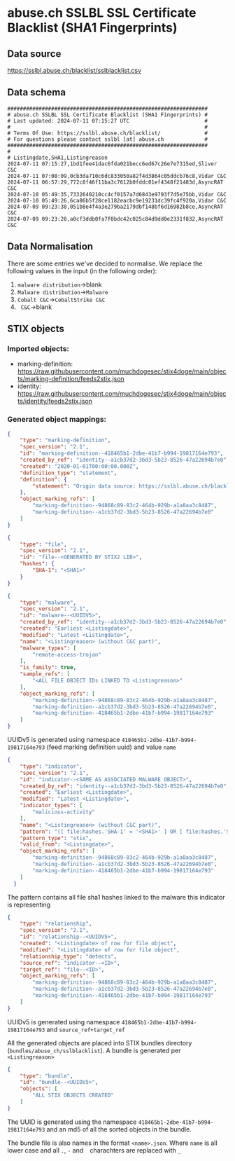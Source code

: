 # abuse.ch SSLBL SSL Certificate Blacklist (SHA1 Fingerprints)

## Data source

https://sslbl.abuse.ch/blacklist/sslblacklist.csv

## Data schema

```
################################################################
# abuse.ch SSLBL SSL Certificate Blacklist (SHA1 Fingerprints) #
# Last updated: 2024-07-11 07:15:27 UTC                        #
#                                                              #
# Terms Of Use: https://sslbl.abuse.ch/blacklist/              #
# For questions please contact sslbl [at] abuse.ch             #
################################################################
#
# Listingdate,SHA1,Listingreason
2024-07-11 07:15:27,1bd1fee41dac6fda021becc6ed67c26e7e7315ed,Sliver C&C
2024-07-11 07:08:09,0cb3da710c6dc833050a82f4d3864c05ddcb76c8,Vidar C&C
2024-07-11 06:57:29,772c8f46f11ba3c7612b0fddc01ef4348f21483d,AsyncRAT C&C
2024-07-10 05:49:35,7332640210cc4cf0157a7d6843e9793f7d5e75bb,Vidar C&C
2024-07-10 05:49:26,6ca86b5f28ce1182eacbc9e19231dc39fc4f920a,Vidar C&C
2024-07-09 09:23:38,051b8e4f4a3e279ba2179dbf148bf6d16982b8ce,AsyncRAT C&C
2024-07-09 09:23:28,a0cf3ddb0fa7f0bdc42c025c84d9dd0e2331f832,AsyncRAT C&C
```

## Data Normalisation

There are some entries we've decided to normalise. We replace the following values in the input (in the following order):

1. `malware distribution`->blank
2. `Malware distribution`->`Malware`
3. `Cobalt C&C`->`CobaltStrike C&C`
4. ` C&C`->blank

## STIX objects

### Imported objects:

* marking-definition: https://raw.githubusercontent.com/muchdogesec/stix4doge/main/objects/marking-definition/feeds2stix.json
* identity: https://raw.githubusercontent.com/muchdogesec/stix4doge/main/objects/identity/feeds2stix.json

### Generated object mappings:

```json
{
    "type": "marking-definition",
    "spec_version": "2.1",
    "id": "marking-definition--418465b1-2dbe-41b7-b994-19817164e793",
    "created_by_ref": "identity--a1cb37d2-3bd3-5b23-8526-47a22694b7e0",
    "created": "2020-01-01T00:00:00.000Z",
    "definition_type": "statement",
    "definition": {
        "statement": "Origin data source: https://sslbl.abuse.ch/blacklist/sslblacklist.csv"
    },
    "object_marking_refs": [
        "marking-definition--94868c89-83c2-464b-929b-a1a8aa3c8487",
        "marking-definition--a1cb37d2-3bd3-5b23-8526-47a22694b7e0"
    ]
}
```

```json
{
	"type": "file",
	"spec_version": "2.1",
	"id": "file--<GENERATED BY STIX2 LIB>",
	"hashes": {
		"SHA-1": "<SHA1>"
	}
}
```

```json
{
	"type": "malware",
	"spec_version": "2.1",
	"id": "malware--<UUIDV5>",
    "created_by_ref": "identity--a1cb37d2-3bd3-5b23-8526-47a22694b7e0",
	"created": "Earliest <Listingdate>",
	"modified": "Latest <Listingdate>",
	"name": "<Listingreason> (without C&C part)",
	"malware_types": [
		"remote-access-trojan"
	],
	"is_family": true,
	"sample_refs": [
		"<ALL FILE OBJECT IDs LINKED TO <Listingreason>"
	],
    "object_marking_refs": [
        "marking-definition--94868c89-83c2-464b-929b-a1a8aa3c8487",
        "marking-definition--a1cb37d2-3bd3-5b23-8526-47a22694b7e0",
        "marking-definition--418465b1-2dbe-41b7-b994-19817164e793"
    ]
}
```

UUIDv5 is generated using namespace `418465b1-2dbe-41b7-b994-19817164e793` (feed marking definition uuid) and value `name`

```json
{
    "type": "indicator",
    "spec_version": "2.1",
    "id": "indicator--<SAME AS ASSOCIATED MALWARE OBJECT>",
    "created_by_ref": "identity--a1cb37d2-3bd3-5b23-8526-47a22694b7e0",
    "created": "Earliest <Listingdate>",
    "modified": "Latest <Listingdate>",
    "indicator_types": [
    	"malicious-activity"
    ],
    "name": "<Listingreason> (without C&C part)",
    "pattern": "([ file:hashes.'SHA-1' = '<SHA1>' ] OR [ file:hashes.'SHA-1' = '<SHA1>' ])",
    "pattern_type": "stix",
    "valid_from": "<Listingdate>",
    "object_marking_refs": [
        "marking-definition--94868c89-83c2-464b-929b-a1a8aa3c8487",
        "marking-definition--a1cb37d2-3bd3-5b23-8526-47a22694b7e0",
        "marking-definition--418465b1-2dbe-41b7-b994-19817164e793"
    ]
  }
```

The pattern contains all file sha1 hashes linked to the malware this indicator is representing

```json
{
	"type": "relationship",
	"spec_version": "2.1",
	"id": "relationship--<UUIDV5>",
    "created": "<Listingdate> of row for file object",
    "modified": "<Listingdate> of row for file object",
    "relationship_type": "detects",
    "source_ref": "indicator--<ID>",
    "target_ref": "file--<ID>",
    "object_marking_refs": [
        "marking-definition--94868c89-83c2-464b-929b-a1a8aa3c8487",
        "marking-definition--a1cb37d2-3bd3-5b23-8526-47a22694b7e0",
        "marking-definition--418465b1-2dbe-41b7-b994-19817164e793"
    ]
}
```

UUIDv5 is generated using namespace `418465b1-2dbe-41b7-b994-19817164e793` and `source_ref+target_ref`

All the generated objects are placed into STIX bundles directory (`bundles/abuse_ch/sslblacklist`). A bundle is generated per `<Listingreason>`

```json
{
    "type": "bundle",
    "id": "bundle--<UUIDV5>",
    "objects": [
        "ALL STIX OBJECTS CREATED"
    ]
}
```

The UUID is generated using the namespace `418465b1-2dbe-41b7-b994-19817164e793` and an md5 of all the sorted objects in the bundle.

The bundle file is also names in the format `<name>.json`. Where `name` is all lower case and all `.`, `-` and ` ` charachters are replaced with `_`